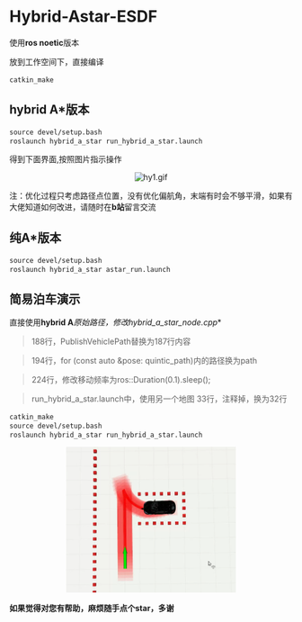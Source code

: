 ﻿# Hybrid-Astar-ESDF

使用**ros noetic**版本

放到工作空间下，直接编译

```
catkin_make
```

## hybrid A*版本

```
source devel/setup.bash
roslaunch hybrid_a_star run_hybrid_a_star.launch
```

得到下面界面,按照图片指示操作

<p align="center">
    <img src="fig/hy1.gif" alt="hy1.gif" />
</p>

注：优化过程只考虑路径点位置，没有优化偏航角，末端有时会不够平滑，如果有大佬知道如何改进，请随时在**b站**留言交流

## 纯A*版本
```
source devel/setup.bash
roslaunch hybrid_a_star astar_run.launch
```

## 简易泊车演示

直接使用**hybrid A***原始路径，修改**hybrid_a_star_node.cpp**

>188行，PublishVehiclePath替换为187行内容

>194行，for (const auto &pose: quintic_path)内的路径换为path

>224行，修改移动频率为ros::Duration(0.1).sleep();

>run_hybrid_a_star.launch中，使用另一个地图
33行，注释掉，换为32行

```
catkin_make
source devel/setup.bash
roslaunch hybrid_a_star run_hybrid_a_star.launch
```

<p align="center">
    <img src="fig/parking1.png" alt="parking.png" style="width: 60%;"/>
</p>


**如果觉得对您有帮助，麻烦随手点个star，多谢**
